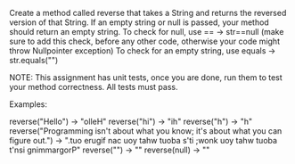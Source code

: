 Create a method called reverse that takes a String and returns the reversed version of that String.
If an empty string or null is passed, your method should return an empty string.
To check for null, use == ->  str==null (make sure to add this check, before any other code, otherwise your code might throw Nullpointer exception)
To check for an empty string, use equals ->  str.equals("")


NOTE: This assignment has unit tests, once you are done, run them to test your method correctness. All tests must pass.


Examples:

reverse("Hello") -> "olleH"
reverse("hi") -> "ih"
reverse("h") -> "h"
reverse("Programming isn't about what you know; it's about what you can figure out.") -> 
".tuo erugif nac uoy tahw tuoba s'ti ;wonk uoy tahw tuoba t'nsi gnimmargorP"
reverse("") -> ""
reverse(null) -> ""


